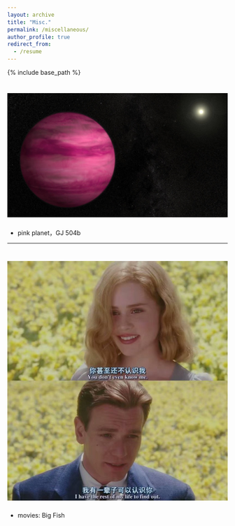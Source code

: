 ```yaml
---
layout: archive
title: "Misc."
permalink: /miscellaneous/
author_profile: true
redirect_from:
  - /resume
---
```


{% include base_path %}

![alt astronomy](../images/pink_planet.jpg)
======
* pink planet，GJ 504b

---
![alt movie](../images/psc.jpg)
======
* movies: Big Fish
